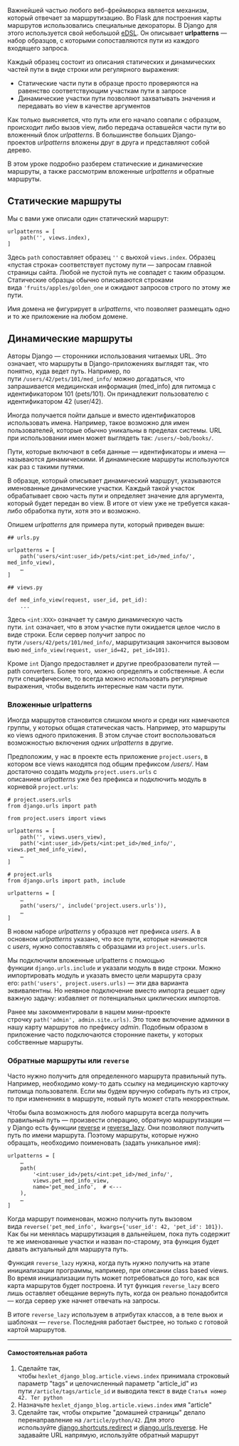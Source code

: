 
Важнейшей частью любого веб-фреймворка является механизм, который отвечает за маршрутизацию. Во Flask для построения карты маршрутов использовались специальные декораторы. В Django для этого используется свой небольшой [eDSL](https://ru.wikipedia.org/wiki/EDSL). Он описывает **urlpatterns** — набор образцов, с которыми сопоставляются пути из каждого входящего запроса.

Каждый образец состоит из описания статических и динамических частей пути в виде строки или регулярного выражения:

-   Статические части пути в образце просто проверяются на равенство соответствующим участкам пути в запросе
-   Динамические участки пути позволяют захватывать значения и передавать во view в качестве аргументов

Как только выясняется, что путь или его начало совпали с образцом, происходит либо вызов view, либо передача оставшейся части пути во вложенный блок _urlpatterns_. В большинстве больших Django-проектов _urlpatterns_ вложены друг в друга и представляют собой дерево.

В этом уроке подробно разберем статические и динамические маршруты, а также рассмотрим вложенные _urlpatterns_ и обратные маршруты.

## Статические маршруты

Мы с вами уже описали один статический маршрут:

```
urlpatterns = [
    path('', views.index),
]
```

Здесь `path` сопоставляет образец `''` с вьюхой `views.index`. Образец «пустая строка» соответствует пустому пути — запросам главной страницы сайта. Любой не пустой путь не совпадет с таким образцом. Статические образцы обычно описываются строками вида `'fruits/apples/golden_one` и ожидают запросов строго по этому же пути.

Имя домена не фигурирует в _urlpatterns_, что позволяет размещать одно и то же приложение на любом домене.

## Динамические маршруты

Авторы Django — сторонники использования читаемых URL. Это означает, что маршруты в Django-приложениях выглядят так, что понятно, куда ведет путь. Например, по пути `/users/42/pets/101/med_info/` можно догадаться, что запрашивается медицинская информация (med_info) для питомца с идентификатором 101 (pets/101). Он принадлежит пользователю с идентификатором 42 (user/42).

Иногда получается пойти дальше и вместо идентификаторов использовать имена. Например, такое возможно для имен пользователей, которые обычно уникальны в пределах системы. URL при использовании имен может выглядеть так: `/users/~bob/books/`.

Пути, которые включают в себя данные — идентификаторы и имена — называются динамическими. И динамические маршруты используются как раз с такими путями.

В образце, который описывает динамический маршрут, указываются именованные динамические участки. Каждый такой участок обрабатывает свою часть пути и определяет значение для аргумента, который будет передан во view. В итоге от view уже не требуется какая-либо обработка пути, хотя это и возможно.

Опишем _urlpatterns_ для примера пути, который приведен выше:

```
## urls.py

urlpatterns = [
    path('users/<int:user_id>/pets/<int:pet_id>/med_info/', med_info_view),
    …
]
```

```
## views.py

def med_info_view(request, user_id, pet_id):
    ...
```

Здесь `<int:XXX>` означает ту самую динамическую часть пути. `int` означает, что в этом участке пути ожидается целое число в виде строки. Если сервер получит запрос по пути `/users/42/pets/101/med_info/`, маршрутизация закончится вызовом вью `med_info_view(request, user_id=42, pet_id=101)`.

Кроме `int` Django предоставляет и другие преобразователи путей — path converters. Более того, можно определять и собственные. А если пути специфические, то всегда можно использовать регулярные выражения, чтобы выделить интересные нам части пути.

### Вложенные urlpatterns

Иногда маршрутов становится слишком много и среди них намечаются группы, у которых общая статическая часть. Например, это маршруты ко views одного приложения. В этом случае стоит воспользоваться возможностью включения одних _urlpatterns_ в другие.

Предположим, у нас в проекте есть приложение `project.users`, в котором все views находятся под общим префиксом _/users/_. Нам достаточно создать модуль `project.users.urls` с описанием _urlpatterns_ уже без префикса и подключить модуль в корневой `project.urls`:

```
# project.users.urls
from django.urls import path

from project.users import views

urlpatterns = [
    path('', views.users_view),
    path('<int:user_id>/pets/<int:pet_id>/med_info/', views.pet_med_info_view),
    …
]
```

```
# project.urls
from django.urls import path, include

urlpatterns = [
    …
    path('users/', include('project.users.urls')),
    …
]
```

В новом наборе _urlpatterns_ у образцов нет префикса _users_. А в основном _urlpatterns_ указано, что все пути, которые начинаются с _users_, нужно сопоставлять с образцами из `project.users.urls`.

Мы подключили вложенные urlpatterns с помощью функции `django.urls.include` и указали модуль в виде строки. Можно импортировать модуль и указать вместо цели маршрута сразу его: `path('users', project.users.urls)` — эти два варианта эквивалентны. Но неявное подключение вместо импорта решает одну важную задачу: избавляет от потенциальных циклических импортов.

Ранее мы закомментировали в нашем мини-проекте строчку `path('admin', admin.site.urls)`. Это тоже включение админки в нашу карту маршрутов по префиксу _admin_. Подобным образом в приложение часто подключаются сторонние пакеты, у которых собственные маршруты.

### Обратные маршруты или `reverse`

Часто нужно получить для определенного маршрута правильный путь. Например, необходимо кому-то дать ссылку на медицинскую карточку питомца пользователя. Если мы будем вручную собирать путь из строк, то при изменениях в маршруте, новый путь может стать некорректным.

Чтобы была возможность для любого маршрута всегда получить правильный путь — произвести операцию, обратную маршрутизации — у Django есть функции [reverse](https://docs.djangoproject.com/en/4.1/ref/urlresolvers/#reverse) и [reverse_lazy](https://docs.djangoproject.com/en/4.1/ref/urlresolvers/#reverse-lazy). Они позволяют получить путь по имени маршрута. Поэтому маршруты, которые нужно обращать, необходимо поименовать (задать уникальное имя):

```
urlpatterns = [
    …
    path(
        '<int:user_id>/pets/<int:pet_id>/med_info/',
        views.pet_med_info_view,
        name='pet_med_info',  # <---
    ),
    …
]
```

Когда маршрут поименован, можно получить путь вызовом вида `reverse('pet_med_info', kwargs={'user_id': 42, 'pet_id': 101})`. Как бы ни менялась маршрутизация в дальнейшем, пока путь содержит те же именованные участки и назван по-старому, эта функция будет давать актуальный для маршрута путь.

Функция `reverse_lazy` нужна, когда путь нужно получить на этапе инициализации программы, например, при описании class based views. Во время инициализации путь может потребоваться до того, как вся карта маршрутов будет построена. И тут функция `reverse_lazy` всего лишь оставляет обещание вернуть путь, когда он реально понадобится — когда сервер уже начнет отвечать на запросы.

В итоге `reverse_lazy` используем в атрибутах классов, а в теле вьюх и шаблонах — `reverse`. Последняя работает быстрее, но только с готовой картой маршрутов.

---

#### Самостоятельная работа

1.  Сделайте так, чтобы `hexlet_django_blog.article.views.index` принимала строковый параметр "tags" и целочисленный параметр "article_id" из пути `/article/tags/article_id` и выводила текст в виде `Статья номер 42. Тег python`
2.  Назначьте `hexlet_django_blog.article.views.index` имя "article"
3.  Сделайте так, чтобы открытие "домашней страницы" делало перенаправление на `/article/python/42`. Для этого используйте [django.shortcuts.redirect](https://docs.djangoproject.com/en/4.1/topics/http/shortcuts/#redirect) и [django.urls.reverse](https://docs.djangoproject.com/en/4.1/ref/urlresolvers/#reverse). Не задавайте URL напрямую, используйте обратный маршрут